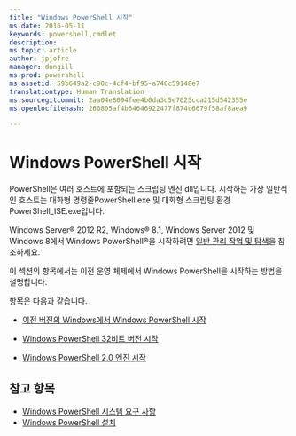 ```yaml
---
title: "Windows PowerShell 시작"
ms.date: 2016-05-11
keywords: powershell,cmdlet
description: 
ms.topic: article
author: jpjofre
manager: dongill
ms.prod: powershell
ms.assetid: 59b649a2-c90c-4cf4-bf95-a740c59148e7
translationtype: Human Translation
ms.sourcegitcommit: 2aa04e8094fee4b0da3d5e7025cca215d542355e
ms.openlocfilehash: 260805af4b64646922477f874c6679f58af8aea9

---
```


# Windows PowerShell 시작
PowerShell은 여러 호스트에 포함되는 스크립팅 엔진 dll입니다.  시작하는 가장 일반적인 호스트는 대화형 명령줄PowerShell.exe 및 대화형 스크립팅 환경 PowerShell_ISE.exe입니다.  

Windows Server® 2012 R2, Windows® 8.1, Windows Server 2012 및 Windows 8에서 Windows PowerShell®을 시작하려면 [일반 관리 작업 및 탐색](http://technet.microsoft.com/library/hh831491.aspx)을 참조하세요.

이 섹션의 항목에서는 이전 운영 체제에서 Windows PowerShell을 시작하는 방법을 설명합니다.

항목은 다음과 같습니다.

-   [이전 버전의 Windows에서 Windows PowerShell 시작](Starting-Windows-PowerShell-on-Earlier-Versions-of-Windows.md)

-   [Windows PowerShell 32비트 버전 시작](Starting-the-32-Bit-Version-of-Windows-PowerShell.md)

-   [Windows PowerShell 2.0 엔진 시작](Starting-the-Windows-PowerShell-2.0-Engine.md)

## 참고 항목
- [Windows PowerShell 시스템 요구 사항](Windows-PowerShell-System-Requirements.md)
- [Windows PowerShell 설치](Installing-Windows-PowerShell.md)




<!--HONumber=Oct16_HO3-->


